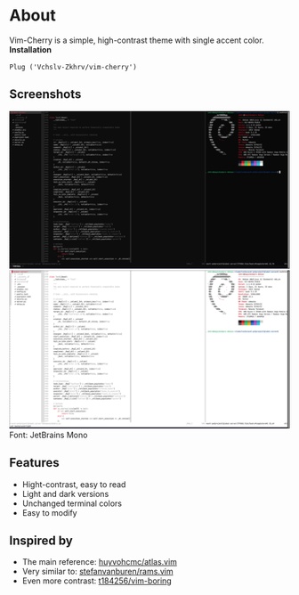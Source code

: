 # About

Vim-Cherry is a simple, high-contrast theme with single accent color.
<br>
**Installation**

```vim script
Plug ('Vchslv-Zkhrv/vim-cherry')
```


## Screenshots

![dark](./screenshots/dark.png)
![light](./screenshots/light.png)
Font: JetBrains Mono


## Features

- Hight-contrast, easy to read
- Light and dark versions
- Unchanged terminal colors
- Easy to modify


## Inspired by

- The main reference: [huyvohcmc/atlas.vim](https://github.com/huyvohcmc/atlas.vim)
- Very similar to: [stefanvanburen/rams.vim](https://github.com/stefanvanburen/rams.vim)
- Even more contrast: [t184256/vim-boring](https://github.com/t184256/vim-boring)
